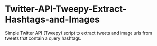 # Twitter-API-Tweepy-Extract-Hashtags-and-Images
Simple Twitter API (Tweepy) script to extract tweets and image urls from tweets that contain a query hashtags.

